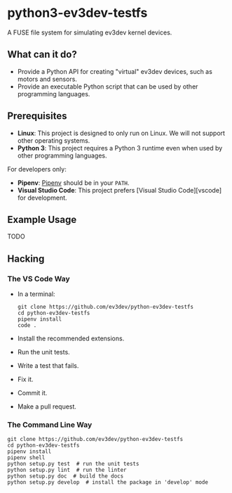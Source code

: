 # python3-ev3dev-testfs

A FUSE file system for simulating ev3dev kernel devices.


## What can it do?

* Provide a Python API for creating "virtual" ev3dev devices, such as motors
  and sensors.
* Provide an executable Python script that can be used by other programming
  languages.


## Prerequisites

* **Linux**: This project is designed to only run on Linux. We will not support
  other operating systems.
* **Python 3**: This project requires a Python 3 runtime even when used by other
  programming languages.

For developers only:

* **Pipenv**: [Pipenv][pipenv] should be in your `PATH`.
* **Visual Studio Code**: This project prefers [Visual Studio Code][vscode] for
  development.


[pipenv]: https://pipenv.readthedocs.io/en/latest/


## Example Usage

TODO


## Hacking

### The VS Code Way


* In a terminal:

      git clone https://github.com/ev3dev/python-ev3dev-testfs
      cd python-ev3dev-testfs
      pipenv install
      code .

* Install the recommended extensions.

* Run the unit tests.

* Write a test that fails.

* Fix it.

* Commit it.

* Make a pull request.


### The Command Line Way

    git clone https://github.com/ev3dev/python-ev3dev-testfs
    cd python-ev3dev-testfs
    pipenv install
    pipenv shell
    python setup.py test  # run the unit tests
    python setup.py lint  # run the linter
    python setup.py doc  # build the docs
    python setup.py develop  # install the package in 'develop' mode
